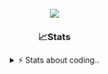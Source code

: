 <div align="center">
  
<p align="center">
  <img src="https://lanyard.cnrad.dev/api/1018290650602553364" />
</p>

### 📈Stats
<details>
    <summary> ⚡ Stats about coding.. </> </summary>
    <br/>

<!--START_SECTION:waka-->
![Code Time](http://img.shields.io/badge/Code%20Time-29%20hrs%2049%20mins-blue)

![Profile Views](http://img.shields.io/badge/Profile%20Views-24-blue)

**🐱 My GitHub Data** 

> 📦 857.3 kB Used in GitHub's Storage 
 > 
> 🏆 106 Contributions in the Year 2024
 > 
> 💼 Opted to Hire
 > 
> 📜 5 Public Repositories 
 > 
> 🔑 15 Private Repositories 
 > 
**I'm a Night 🦉** 

```text
🌞 Morning                36 commits          ██░░░░░░░░░░░░░░░░░░░░░░░   07.79 % 
🌆 Daytime                192 commits         ██████████░░░░░░░░░░░░░░░   41.56 % 
🌃 Evening                190 commits         ██████████░░░░░░░░░░░░░░░   41.13 % 
🌙 Night                  44 commits          ██░░░░░░░░░░░░░░░░░░░░░░░   09.52 % 
```
📅 **I'm Most Productive on Sunday** 

```text
Monday                   22 commits          █░░░░░░░░░░░░░░░░░░░░░░░░   04.76 % 
Tuesday                  56 commits          ███░░░░░░░░░░░░░░░░░░░░░░   12.12 % 
Wednesday                86 commits          █████░░░░░░░░░░░░░░░░░░░░   18.61 % 
Thursday                 71 commits          ████░░░░░░░░░░░░░░░░░░░░░   15.37 % 
Friday                   54 commits          ███░░░░░░░░░░░░░░░░░░░░░░   11.69 % 
Saturday                 73 commits          ████░░░░░░░░░░░░░░░░░░░░░   15.80 % 
Sunday                   100 commits         █████░░░░░░░░░░░░░░░░░░░░   21.65 % 
```


📊 **This Week I Spent My Time On** 

```text
🕑︎ Time Zone: Europe/Berlin

💬 Programming Languages: 
Lua                      1 hr 51 mins        ████████████████████████░   95.25 % 
JavaScript               3 mins              █░░░░░░░░░░░░░░░░░░░░░░░░   03.19 % 
HTML                     1 min               ░░░░░░░░░░░░░░░░░░░░░░░░░   01.55 % 

🔥 Editors: 
VS Code                  1 hr 56 mins        █████████████████████████   100.00 % 

🐱‍💻 Projects: 
resources                1 hr 30 mins        ███████████████████░░░░░░   77.65 % 
[vrp]                    18 mins             ████░░░░░░░░░░░░░░░░░░░░░   15.85 % 
[scripts]                6 mins              █░░░░░░░░░░░░░░░░░░░░░░░░   05.74 % 
rockstar_benzinari       0 secs              ░░░░░░░░░░░░░░░░░░░░░░░░░   00.77 % 

💻 Operating System: 
Windows                  1 hr 56 mins        █████████████████████████   100.00 % 
```

**I Mostly Code in JavaScript** 

```text
JavaScript               7 repos             █████████░░░░░░░░░░░░░░░░   35.00 % 
Lua                      4 repos             █████░░░░░░░░░░░░░░░░░░░░   20.00 % 
Python                   3 repos             ████░░░░░░░░░░░░░░░░░░░░░   15.00 % 
Makefile                 1 repo              █░░░░░░░░░░░░░░░░░░░░░░░░   05.00 % 
HTML                     1 repo              █░░░░░░░░░░░░░░░░░░░░░░░░   05.00 % 
```




 Last Updated on 19/07/2024 06:41:36 UTC
<!--END_SECTION:waka-->
</details>
